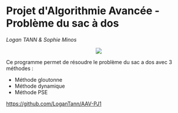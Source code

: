 # Projet d'Algorithmie Avancée - Problème du sac à dos
*Logan TANN & Sophie Minos*

<p align="center">
  <img src="https://cdn.discordapp.com/attachments/853747798545793056/899951010917777448/unknown.png"/>
</p>

Ce programme permet de résoudre le problème du sac a dos avec 3 méthodes :
- Méthode gloutonne
- Méthode dynamique
- Méthode PSE



https://github.com/LoganTann/AAV-PJ1
